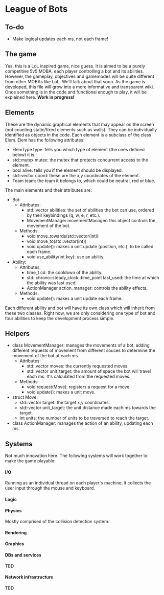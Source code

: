 # League of Bots

## To-do

* Make logical updates each ms, not each frame!

## The game

Yes, this is a LoL inspired game, nice guess. It is aimed to be a purely competitive 5v5 MOBA, each player controlling a bot and its abilities. However, the gameplay, objectives and gamemodes will be quite different from other MOBAs like LoL. We'll talk about that soon. As the game is developed, this file will grow into a more informative and transparent wiki. Once something is in the code and functional enough to play, it will be explained here. **Work in progress!**

## Elements

These are the dynamic graphical elements that may appear on the screen (not counting static/fixed elements such as walls). They can be individually identified as objects in the code. Each element is a subclass of the class Elem. Elem has the following attributes:
* ElemType type: tells you which type of element (the ones defined below) it is.
* std::mutex mutex: the mutex that protects concurrent access to the element.
* bool alive: tells you if the element should be displayed.
* std::vector<int> coord: these are the x,y coordinates of the element.
* Team team: the team it belongs to, which could be neutral, red or blue.

The main elements and their attributes are:
* Bot:
  * Attributes:
    * std::vector<Ability> abilities: the set of abilities the bot can use, ordered by their keybindings (q, w, e, r, etc.).
    * MovementManager movementManager: this object controls the movement of the bot.
  * Methods:
    * void move\_towards(std::vector(int))
    * void move\_to(std::vector(int))
    * void update(): makes a unit update (position, etc.), to be called each frame.
    * void use\_ability(int key): use an ability.
* Ability:
  * Attributes:
    * time\_t cd: the cooldown of the ability.
    * std::chrono::steady\_clock::time\_point last\_used: the time at which the ability was last used.
    * ActionManager action\_manager: controls the ability effects.
  * Methods:
    * void update(): makes a unit update each frame.

Each different ability and bot will have its own class which will inherit from these two classes. Right now, we are only considering one type of bot and four abilities to keep the development process simple.

## Helpers

* class MovementManager: manages the movements of a bot, adding different requests of movement from different souces to determine the movement of the bot at each ms.
  * Attributes:
    * std::vector<Move> moves: the currently requested moves.
    * std::vector<float> unit\_target: the amount of space the bot will travel each ms. It's calculated from the requested moves.
  * Methods:
    * void request(Move): registers a request for a move.
    * void update(): makes a unit move.
* struct Move:
  * std::vector<int> target: the target x,y coordinates.
  * std::vector<float> unit\_target: the unit distance made each ms towards the target.
  * int units: the number of units to be traversed to reach the target.
* class ActionManager: manages the action of an ability, updating each ms.

## Systems
Not much innovation here. The following systems will work together to make the game playable:
#### I/O
Running as an individual thread on each player's machine, it collects the user input through the mouse and keyboard. 
#### Logic
#### Physics
Mostly comprised of the collision detection system.
#### Rendering
#### Graphics
#### DBs and services
TBD
#### Network infrastructure
TBD
